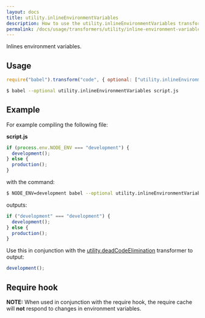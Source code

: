 ```yaml
---
layout: docs
title: utility.inlineEnvironmentVariables
description: How to use the utility.inlineEnvironmentVariables transformer.
permalink: /docs/usage/transformers/utility/inline-environment-variables/
---
```


Inlines environment variables.

## Usage

```javascript
require("babel").transform("code", { optional: ["utility.inlineEnvironmentVariables"] });
```

```sh
$ babel --optional utility.inlineEnvironmentVariables script.js
```

## Example

For example compiling the following file:

**script.js**

```javascript
if (process.env.NODE_ENV === "development") {
  development();
} else {
  production();
}
```

with the command:

```sh
$ NODE_ENV=development babel --optional utility.inlineEnvironmentVariables script.js
```

outputs:

```javascript
if ("development" === "development") {
  development();
} else {
  production();
}
```

Use this in conjunction with the [utility.deadCodeElimination](/docs/usage/transformers/utility/dead-code-elimination)
transformer to output:

```javascript
development();
```

## Require hook

**NOTE:** When used in conjunction with the require hook, the require cache will **not** respond to changes
in environment variables.
